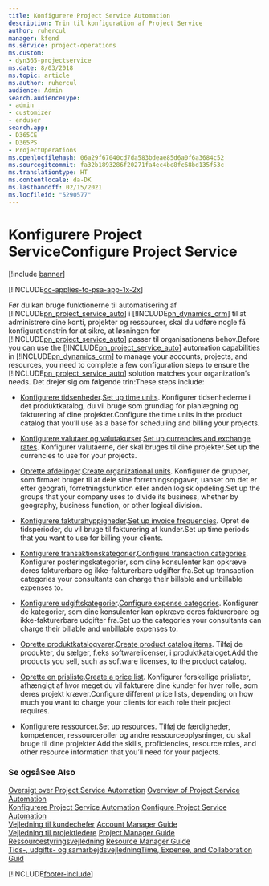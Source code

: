 ```yaml
---
title: Konfigurere Project Service Automation
description: Trin til konfiguration af Project Service
author: ruhercul
manager: kfend
ms.service: project-operations
ms.custom:
- dyn365-projectservice
ms.date: 8/03/2018
ms.topic: article
ms.author: ruhercul
audience: Admin
search.audienceType:
- admin
- customizer
- enduser
search.app:
- D365CE
- D365PS
- ProjectOperations
ms.openlocfilehash: 06a29f67040cd7da583bdeae85d6a0f6a3684c52
ms.sourcegitcommit: fa32b1893286f20271fa4ec4be8fc68bd135f53c
ms.translationtype: HT
ms.contentlocale: da-DK
ms.lasthandoff: 02/15/2021
ms.locfileid: "5290577"
---
```

# <a name="configure-project-service"></a><span data-ttu-id="09970-103">Konfigurere Project Service</span><span class="sxs-lookup"><span data-stu-id="09970-103">Configure Project Service</span></span>

[!include [banner](../includes/psa-now-project-operations.md)]

[!INCLUDE[cc-applies-to-psa-app-1x-2x](../includes/cc-applies-to-psa-app-1x-2x.md)]

<span data-ttu-id="09970-104">Før du kan bruge funktionerne til automatisering af [!INCLUDE[pn_project_service_auto](../includes/pn-project-service-auto.md)] i [!INCLUDE[pn_dynamics_crm](../includes/pn-dynamics-crm.md)] til at administrere dine konti, projekter og ressourcer, skal du udføre nogle få konfigurationstrin for at sikre, at løsningen for [!INCLUDE[pn_project_service_auto](../includes/pn-project-service-auto.md)] passer til organisationens behov.</span><span class="sxs-lookup"><span data-stu-id="09970-104">Before you can use the [!INCLUDE[pn_project_service_auto](../includes/pn-project-service-auto.md)] automation capabilities in [!INCLUDE[pn_dynamics_crm](../includes/pn-dynamics-crm.md)] to manage your accounts, projects, and resources, you need to complete a few configuration steps to ensure the [!INCLUDE[pn_project_service_auto](../includes/pn-project-service-auto.md)] solution matches your organization’s needs.</span></span> <span data-ttu-id="09970-105">Det drejer sig om følgende trin:</span><span class="sxs-lookup"><span data-stu-id="09970-105">These steps include:</span></span>  
  
-   <span data-ttu-id="09970-106">[Konfigurere tidsenheder](../psa/set-up-time-units.md).</span><span class="sxs-lookup"><span data-stu-id="09970-106">[Set up time units](../psa/set-up-time-units.md).</span></span> <span data-ttu-id="09970-107">Konfigurer tidsenhederne i det produktkatalog, du vil bruge som grundlag for planlægning og fakturering af dine projekter.</span><span class="sxs-lookup"><span data-stu-id="09970-107">Configure the time units in the product catalog that you’ll use as a base for scheduling and billing your projects.</span></span>  
  
-   <span data-ttu-id="09970-108">[Konfigurere valutaer og valutakurser](../psa/set-up-currencies-exchange-rates.md).</span><span class="sxs-lookup"><span data-stu-id="09970-108">[Set up currencies and exchange rates](../psa/set-up-currencies-exchange-rates.md).</span></span> <span data-ttu-id="09970-109">Konfigurer valutaerne, der skal bruges til dine projekter.</span><span class="sxs-lookup"><span data-stu-id="09970-109">Set up the currencies to use for your projects.</span></span>  
  
-   <span data-ttu-id="09970-110">[Oprette afdelinger](../psa/create-organizational-units.md).</span><span class="sxs-lookup"><span data-stu-id="09970-110">[Create organizational units](../psa/create-organizational-units.md).</span></span> <span data-ttu-id="09970-111">Konfigurer de grupper, som firmaet bruger til at dele sine forretningsopgaver, uanset om det er efter geografi, forretningsfunktion eller anden logisk opdeling.</span><span class="sxs-lookup"><span data-stu-id="09970-111">Set up the groups that your company uses to divide its business, whether by geography, business function, or other logical division.</span></span>  
  
-   <span data-ttu-id="09970-112">[Konfigurere fakturahyppigheder](../psa/set-up-invoice-frequencies.md).</span><span class="sxs-lookup"><span data-stu-id="09970-112">[Set up invoice frequencies](../psa/set-up-invoice-frequencies.md).</span></span> <span data-ttu-id="09970-113">Opret de tidsperioder, du vil bruge til fakturering af kunder.</span><span class="sxs-lookup"><span data-stu-id="09970-113">Set up time periods that you want to use for billing your clients.</span></span>  
  
-   <span data-ttu-id="09970-114">[Konfigurere transaktionskategorier](../psa/configure-transaction-categories.md).</span><span class="sxs-lookup"><span data-stu-id="09970-114">[Configure transaction categories](../psa/configure-transaction-categories.md).</span></span> <span data-ttu-id="09970-115">Konfigurer posteringskategorier, som dine konsulenter kan opkræve deres fakturerbare og ikke-fakturerbare udgifter fra.</span><span class="sxs-lookup"><span data-stu-id="09970-115">Set up transaction categories your consultants can charge their billable and unbillable expenses to.</span></span>  
  
-   <span data-ttu-id="09970-116">[Konfigurere udgiftskategorier](../psa/configure-expense-categories.md).</span><span class="sxs-lookup"><span data-stu-id="09970-116">[Configure expense categories](../psa/configure-expense-categories.md).</span></span> <span data-ttu-id="09970-117">Konfigurer de kategorier, som dine konsulenter kan opkræve deres fakturerbare og ikke-fakturerbare udgifter fra.</span><span class="sxs-lookup"><span data-stu-id="09970-117">Set up the categories your consultants can charge their billable and unbillable expenses to.</span></span>  
  
-   <span data-ttu-id="09970-118">[Oprette produktkatalogvarer](../psa/create-product-catalog-items.md).</span><span class="sxs-lookup"><span data-stu-id="09970-118">[Create product catalog items](../psa/create-product-catalog-items.md).</span></span> <span data-ttu-id="09970-119">Tilføj de produkter, du sælger, f.eks softwarelicenser, i produktkataloget.</span><span class="sxs-lookup"><span data-stu-id="09970-119">Add the products you sell, such as software licenses, to the product catalog.</span></span>  
  
-   <span data-ttu-id="09970-120">[Oprette en prisliste](../psa/create-price-list.md).</span><span class="sxs-lookup"><span data-stu-id="09970-120">[Create a price list](../psa/create-price-list.md).</span></span> <span data-ttu-id="09970-121">Konfigurer forskellige prislister, afhængigt af hvor meget du vil fakturere dine kunder for hver rolle, som deres projekt kræver.</span><span class="sxs-lookup"><span data-stu-id="09970-121">Configure different price lists, depending on how much you want to charge your clients for each role their project requires.</span></span>  
  
-   <span data-ttu-id="09970-122">[Konfigurere ressourcer](../psa/set-up-resources.md).</span><span class="sxs-lookup"><span data-stu-id="09970-122">[Set up resources](../psa/set-up-resources.md).</span></span> <span data-ttu-id="09970-123">Tilføj de færdigheder, kompetencer, ressourceroller og andre ressourceoplysninger, du skal bruge til dine projekter.</span><span class="sxs-lookup"><span data-stu-id="09970-123">Add the skills, proficiencies, resource roles, and other resource information that you’ll need for your projects.</span></span>  
  
### <a name="see-also"></a><span data-ttu-id="09970-124">Se også</span><span class="sxs-lookup"><span data-stu-id="09970-124">See Also</span></span>  
 <span data-ttu-id="09970-125">[Oversigt over Project Service Automation](../psa/overview.md) </span><span class="sxs-lookup"><span data-stu-id="09970-125">[Overview of Project Service Automation](../psa/overview.md) </span></span>  
 <span data-ttu-id="09970-126">[Konfigurere Project Service Automation](../psa/configure.md) </span><span class="sxs-lookup"><span data-stu-id="09970-126">[Configure Project Service Automation](../psa/configure.md) </span></span>  
 <span data-ttu-id="09970-127">[Vejledning til kundechefer](../psa/account-manager-guide.md) </span><span class="sxs-lookup"><span data-stu-id="09970-127">[Account Manager Guide](../psa/account-manager-guide.md) </span></span>  
 <span data-ttu-id="09970-128">[Vejledning til projektledere](../psa/project-manager-guide.md) </span><span class="sxs-lookup"><span data-stu-id="09970-128">[Project Manager Guide](../psa/project-manager-guide.md) </span></span>  
 <span data-ttu-id="09970-129">[Ressourcestyringsvejledning](../psa/resource-manager-guide.md) </span><span class="sxs-lookup"><span data-stu-id="09970-129">[Resource Manager Guide](../psa/resource-manager-guide.md) </span></span>  
 [<span data-ttu-id="09970-130">Tids-, udgifts- og samarbejdsvejledning</span><span class="sxs-lookup"><span data-stu-id="09970-130">Time, Expense, and Collaboration Guid</span></span>](../psa/time-expense-collaboration-guide.md)


[!INCLUDE[footer-include](../includes/footer-banner.md)]